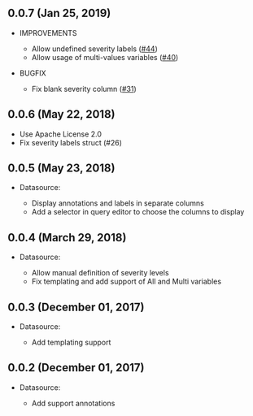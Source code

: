 ## 0.0.7 (Jan 25, 2019)

- IMPROVEMENTS

  * Allow undefined severity labels ([#44](https://github.com/camptocamp/grafana-prometheus-alertmanager-datasource/issues/44))
  * Allow usage of multi-values variables ([#40](https://github.com/camptocamp/grafana-prometheus-alertmanager-datasource/issues/40))

- BUGFIX

  * Fix blank severity column ([#31](https://github.com/camptocamp/grafana-prometheus-alertmanager-datasource/issues/31))

## 0.0.6 (May 22, 2018)

  * Use Apache License 2.0
  * Fix severity labels struct (#26)

## 0.0.5 (May 23, 2018)

- Datasource:

  * Display annotations and labels in separate columns
  * Add a selector in query editor to choose the columns to display

## 0.0.4 (March 29, 2018)

- Datasource:

  * Allow manual definition of severity levels
  * Fix templating and add support of All and Multi variables

## 0.0.3 (December 01, 2017)

- Datasource:

  * Add templating support

## 0.0.2 (December 01, 2017)

- Datasource:
  
  * Add support annotations
